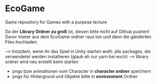 # EcoGame
 Game repository for Games with a purpose lecture

 Da der **Library Ordner zu groß** ist, diesen bitte nicht auf Github pushen!
 Davor immer aus dem EcoGame ordner raus tun und dann die gänderten Files hochladen.

 --> trotzdem, wenn ihr das Spiel in Unity starten wollt: alle packages, die verwendetet werden installieren (glaub eh nur yarn bei euch)
 --> library ordner wird neu erstellt beim starten

- pngs bzw animationen vom Character in **character ordner** speichern
- pngs für Hintergrund und Objekte bitte in **environment** Ordner
